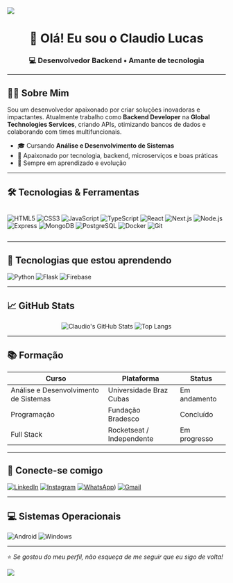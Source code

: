 <!-- Banner ou separador -->
<img src="https://capsule-render.vercel.app/api?type=waving&color=0F2027&height=100&section=header"/>

<h1 align="center">👋 Olá! Eu sou o Claudio Lucas</h1>
<h3 align="center">💻 Desenvolvedor Backend • Amante de tecnologia</h3>

---

## 👨‍💻 Sobre Mim

Sou um desenvolvedor apaixonado por criar soluções inovadoras e impactantes. Atualmente trabalho como **Backend Developer** na **Global Technologies Services**, criando APIs, otimizando bancos de dados e colaborando com times multifuncionais.

- 🎓 Cursando **Análise e Desenvolvimento de Sistemas**
- 🚀 Apaixonado por tecnologia, backend, microserviços e boas práticas
- 🧠 Sempre em aprendizado e evolução

---

## 🛠️ Tecnologias & Ferramentas

<div style="display: flex; gap: 10px;">
  
![HTML5](https://img.shields.io/badge/HTML5-E34F26?style=for-the-badge&logo=html5&logoColor=white)
![CSS3](https://img.shields.io/badge/CSS3-1572B6?style=for-the-badge&logo=css3&logoColor=white)
![JavaScript](https://img.shields.io/badge/JavaScript-F7DF1E?style=for-the-badge&logo=javascript&logoColor=black)
![TypeScript](https://img.shields.io/badge/TypeScript-3178C6?style=for-the-badge&logo=typescript&logoColor=white)
![React](https://img.shields.io/badge/React-20232A?style=for-the-badge&logo=react&logoColor=61DAFB)
![Next.js](https://img.shields.io/badge/Next.js-000000?style=for-the-badge&logo=nextdotjs&logoColor=white)
![Node.js](https://img.shields.io/badge/Node.js-339933?style=for-the-badge&logo=nodedotjs&logoColor=white)
![Express](https://img.shields.io/badge/Express.js-404D59?style=for-the-badge)
![MongoDB](https://img.shields.io/badge/MongoDB-4EA94B?style=for-the-badge&logo=mongodb&logoColor=white)
![PostgreSQL](https://img.shields.io/badge/PostgreSQL-4169E1?style=for-the-badge&logo=postgresql&logoColor=white)
![Docker](https://img.shields.io/badge/Docker-2496ED?style=for-the-badge&logo=docker&logoColor=white)
![Git](https://img.shields.io/badge/Git-F05032?style=for-the-badge&logo=git&logoColor=white)

</div>

---

## 🌱 Tecnologias que estou aprendendo

![Python](https://img.shields.io/badge/Python-3776AB?style=for-the-badge&logo=python&logoColor=white)
![Flask](https://img.shields.io/badge/Flask-black?style=for-the-badge&logo=flask&logoColor=white)
![Firebase](https://img.shields.io/badge/Firebase-FFCA28?style=for-the-badge&logo=firebase&logoColor=black)

---

## 📈 GitHub Stats

<div align="center">

![Claudio's GitHub Stats](https://github-readme-stats.vercel.app/api?username=maximonGamer&show_icons=true&theme=radical)
![Top Langs](https://github-readme-stats.vercel.app/api/top-langs/?username=maximonGamer&layout=compact&theme=radical)

</div>

---

## 📚 Formação

| Curso | Plataforma | Status |
|-------|------------|--------|
| Análise e Desenvolvimento de Sistemas | Universidade Braz Cubas | Em andamento |
| Programação | Fundação Bradesco | Concluído |
| Full Stack | Rocketseat / Independente | Em progresso |

---

## 🤝 Conecte-se comigo

[![LinkedIn](https://img.shields.io/badge/LinkedIn-0077B5?style=for-the-badge&logo=linkedin&logoColor=white)](https://www.linkedin.com/in/claudio-lucas-henrique-francisco-ribeiro-1a8148346)
[![Instagram](https://img.shields.io/badge/Instagram-E4405F?style=for-the-badge&logo=instagram&logoColor=white)](https://www.instagram.com/claudio_ribeirofh)
[![WhatsApp]([https://img.shields.io/badge/WhatsApp-25D366?style=for-the-badge&logo=whatsapp&logoColor=white)](https://api.whatsapp.com/qr/5C6BCDQ2FCE7E1?autoload=1&app_absent=0))
[![Gmail](https://img.shields.io/badge/Gmail-D14836?style=for-the-badge&logo=gmail&logoColor=white)](mailto:lucasclaudio830@gmail.com)

---

## 💻 Sistemas Operacionais

![Android](https://img.shields.io/badge/Android-3DDC84?style=for-the-badge&logo=android&logoColor=white)
![Windows](https://img.shields.io/badge/Windows-0078D6?style=for-the-badge&logo=windows&logoColor=white)

---

⭐ *Se gostou do meu perfil, não esqueça de me seguir que eu sigo de volta!*

<img src="https://capsule-render.vercel.app/api?type=waving&color=0F2027&height=100&section=footer"/>
